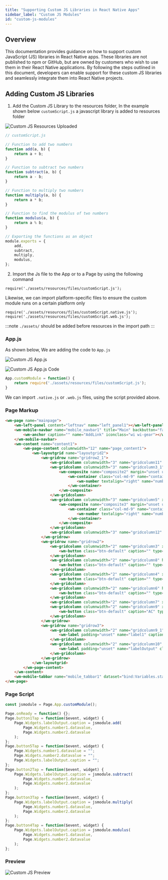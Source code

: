 ```yaml
---
title: "Supporting Custom JS Libraries in React Native Apps"
sidebar_label: "Custom JS Modules"
id: "custom-js-modules"
---
```


## Overview

This documentation provides guidance on how to support custom JavaScript (JS) libraries in React Native apps. These libraries are not published to npm or GitHub, but are owned by customers who wish to use them in their React Native applications. By following the steps outlined in this document, developers can enable support for these custom JS libraries and seamlessly integrate them into React Native projects.

## Adding Custom JS Libraries

1. Add the Custom JS Library to the resources folder, In the example shown below `customScript.js` a javascript library is added to resources folder

![Custom JS Resources Uploaded](/learn/assets/custom-script-fileupload.png)

```javascript
// customScript.js

// Function to add two numbers
function add(a, b) {
    return a + b;
}

// Function to subtract two numbers
function subtract(a, b) {
    return a - b;
}

// Function to multiply two numbers
function multiply(a, b) {
    return a * b;
}

// Function to find the modulus of two numbers
function modulus(a, b) {
    return a % b;
}

// Exporting the functions as an object
module.exports = {
    add,
    subtract,
    multiply,
    modulus,
};
```

2. Import the Js file to the App or to a Page by using the following command

```
require('./assets/resources/files/customScript.js');
```

Likewise, we can import platform-specific files to ensure the custom module runs on a certain platform only

```
require('./assets/resources/files/customScript.native.js');
require('./assets/resources/files/customScript.web.js');
```

:::note
`./assets/` should be added before resources in the import path
:::

### App.js

As shown below, We are adding the code to `App.js`

![Custom JS App.js](/learn/assets/custom-script-file.png)

![Custom JS App.js Code](/learn/assets/custom-script-app.png)

```javascript
App.customModule = function() {
    return require('./assets/resources/files/customScript.js');
}
```

We can import `.native.js` or `.web.js` files, using the script provided above.

### Page Markup

```html
<wm-page name="mainpage">
    <wm-left-panel content="leftnav" name="left_panel1"></wm-left-panel>
    <wm-mobile-navbar name="mobile_navbar1" title="Main" backbutton="false">
        <wm-anchor caption="" name="AddLink" iconclass="wi wi-gear"></wm-anchor>
    </wm-mobile-navbar>
    <wm-content name="content1">
        <wm-page-content columnwidth="12" name="page_content1">
            <wm-layoutgrid name="layoutgrid2">
                <wm-gridrow name="gridrow2_1">
                    <wm-gridcolumn columnwidth="3" name="gridcolumn11" xscolumnwidth="3"></wm-gridcolumn>
                    <wm-gridcolumn columnwidth="3" name="gridcolumn3_1" xscolumnwidth="3" horizontalalign="center">
                        <wm-composite name="composite2" margin="unset unset 20px unset">
                            <wm-container class="col-md-9" name="container2">
                                <wm-number textalign="right" name="number1" width="70px" placeholder="bind:&quot; &quot;" required="false"></wm-number>
                            </wm-container>
                        </wm-composite>
                    </wm-gridcolumn>
                    <wm-gridcolumn columnwidth="3" name="gridcolumn5" xscolumnwidth="3" horizontalalign="center">
                        <wm-composite name="composite3" margin="unset unset 20px unset">
                            <wm-container class="col-md-9" name="container3">
                                <wm-number textalign="right" name="number2" width="70px" placeholder="bind:&quot; &quot;"></wm-number>
                            </wm-container>
                        </wm-composite>
                    </wm-gridcolumn>
                    <wm-gridcolumn columnwidth="3" name="gridcolumn12" xscolumnwidth="3"></wm-gridcolumn>
                </wm-gridrow>
                <wm-gridrow name="gridrow2">
                    <wm-gridcolumn columnwidth="2" name="gridcolumn3" xscolumnwidth="2" horizontalalign="center">
                        <wm-button class="btn-default" caption="" type="button" name="button1" on-tap="button1Tap($event, widget)" iconclass="wi wi-plus"></wm-button>
                    </wm-gridcolumn>
                    <wm-gridcolumn columnwidth="2" name="gridcolumn8" horizontalalign="center" xscolumnwidth="2">
                        <wm-button class="btn-default" caption="" type="button" on-tap="button2Tap($event, widget)" iconclass="wm-sl-r sl-subtract" name="button2"></wm-button>
                    </wm-gridcolumn>
                    <wm-gridcolumn columnwidth="2" name="gridcolumn4" xscolumnwidth="2" horizontalalign="center">
                        <wm-button class="btn-default" caption="" type="button" on-tap="button3Tap($event, widget)" iconclass="wi wi-close" name="button3"></wm-button>
                    </wm-gridcolumn>
                    <wm-gridcolumn columnwidth="2" name="gridcolumn6" horizontalalign="center" xscolumnwidth="2">
                        <wm-button class="btn-default" caption="" type="button" on-tap="button4Tap($event, widget)" iconclass="wm-sl-r sl-discount" name="button4" margin="unset unset 20px unset"></wm-button>
                    </wm-gridcolumn>
                    <wm-gridcolumn columnwidth="2" name="gridcolumn7" xscolumnwidth="2"></wm-gridcolumn>
                    <wm-gridcolumn columnwidth="2" name="gridcolumn9" xscolumnwidth="2">
                        <wm-button class="btn-default" caption="AC" type="button" on-tap="button5Tap($event, widget)" iconclass="" name="button5"></wm-button>
                    </wm-gridcolumn>
                </wm-gridrow>
                <wm-gridrow name="gridrow3">
                    <wm-gridcolumn columnwidth="2" name="gridcolumn9_1" xscolumnwidth="6" horizontalalign="right">
                        <wm-label padding="unset" name="label1" caption="Output:" class="h4"></wm-label>
                    </wm-gridcolumn>
                    <wm-gridcolumn columnwidth="2" name="gridcolumn10" xscolumnwidth="6">
                        <wm-label padding="unset" name="labelOutput" class="h4" caption=""></wm-label>
                    </wm-gridcolumn>
                </wm-gridrow>
            </wm-layoutgrid>
        </wm-page-content>
    </wm-content>
    <wm-mobile-tabbar name="mobile_tabbar1" dataset="bind:Variables.staticTabBar.dataSet" itemicon="icon" itemlink="link" morebuttoniconclass="wi wi-date-range fa-2x"></wm-mobile-tabbar>
</wm-page>
```

### Page Script

```javascript
const jsmodule = Page.App.customModule();

Page.onReady = function() {};
Page.button1Tap = function($event, widget) {
    Page.Widgets.labelOutput.caption = jsmodule.add(
        Page.Widgets.number1.datavalue,
        Page.Widgets.number2.datavalue
    );
};
Page.button5Tap = function($event, widget) {
    Page.Widgets.number1.datavalue = "";
    Page.Widgets.number2.datavalue = "";
    Page.Widgets.labelOutput.caption = "";
};
Page.button2Tap = function($event, widget) {
    Page.Widgets.labelOutput.caption = jsmodule.subtract(
        Page.Widgets.number1.datavalue,
        Page.Widgets.number2.datavalue
    );
};
Page.button3Tap = function($event, widget) {
    Page.Widgets.labelOutput.caption = jsmodule.multiply(
        Page.Widgets.number1.datavalue,
        Page.Widgets.number2.datavalue
    );
};
Page.button4Tap = function($event, widget) {
    Page.Widgets.labelOutput.caption = jsmodule.modulus(
        Page.Widgets.number1.datavalue,
        Page.Widgets.number2.datavalue
    );
};
```

### Preview

![Custom JS Preview](/learn/assets/customScript.gif)
